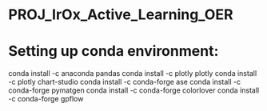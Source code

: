 # PROJ_IrOx_Active_Learning_OER


# Setting up conda environment:

conda install -c anaconda pandas
conda install -c plotly plotly
conda install -c plotly chart-studio
conda install -c conda-forge ase
conda install -c conda-forge pymatgen
conda install -c conda-forge colorlover
conda install -c conda-forge gpflow

